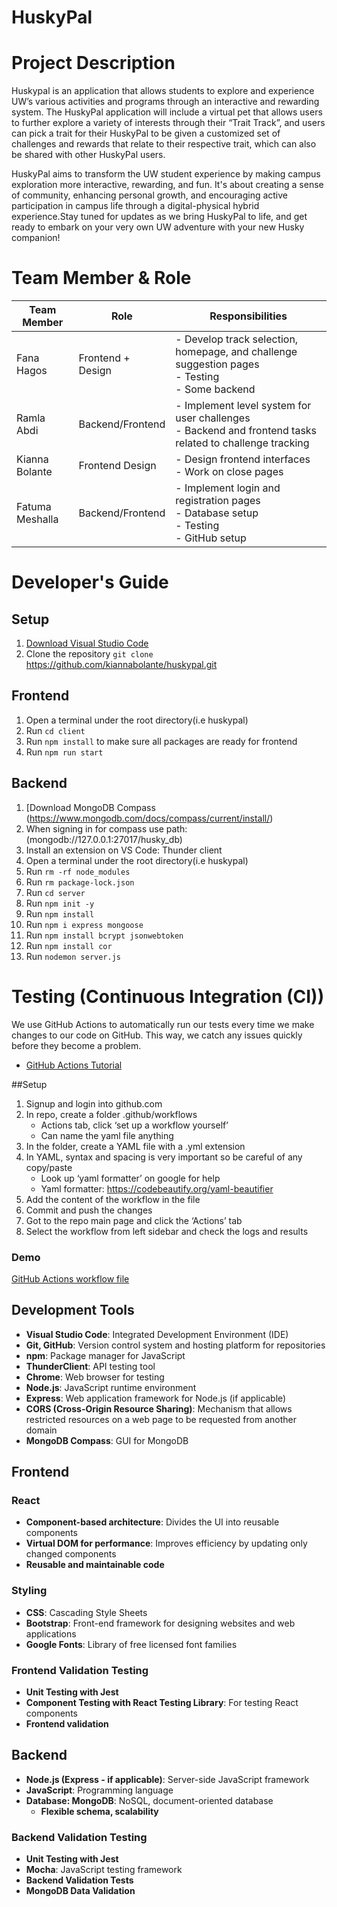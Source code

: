# HuskyPal

# Project Description 
Huskypal is an application that allows students to explore and experience UW’s various activities and programs through an interactive and rewarding system. The HuskyPal application will include a virtual pet that allows users to further explore a variety of interests through their “Trait Track”, and users can pick a trait for their HuskyPal to be given a customized set of challenges and rewards that relate to their respective trait, which can also be shared with other HuskyPal users.

HuskyPal aims to transform the UW student experience by making campus exploration more interactive, rewarding, and fun. It's about creating a sense of community, enhancing personal growth, and encouraging active participation in campus life through a digital-physical hybrid experience.Stay tuned for updates as we bring HuskyPal to life, and get ready to embark on your very own UW adventure with your new Husky companion!

# Team Member & Role

| Team Member    | Role                | Responsibilities                                               |
|----------------|---------------------|----------------------------------------------------------------|
| Fana Hagos     | Frontend + Design  | - Develop track selection, homepage, and challenge suggestion pages<br>- Testing<br>- Some backend|
| Ramla Abdi     | Backend/Frontend   | - Implement level system for user challenges<br>- Backend and frontend tasks related to challenge tracking |
| Kianna Bolante | Frontend Design    | - Design frontend interfaces<br>- Work on close pages          |
| Fatuma Meshalla| Backend/Frontend   | - Implement login and registration pages<br>- Database setup<br>- Testing<br>- GitHub setup |


# Developer's Guide
 ## Setup 
 1. [Download Visual Studio Code](https://code.visualstudio.com/Download)
 2. Clone the repository `git clone` https://github.com/kiannabolante/huskypal.git

 ## Frontend 
 1. Open a terminal under the root directory(i.e huskypal)
 2. Run `cd client`
 3. Run `npm install` to make sure all packages are ready for frontend
 5. Run `npm run start`

 ## Backend
 1. [Download MongoDB Compass (https://www.mongodb.com/docs/compass/current/install/)
 2. When signing in for compass use path: (mongodb://127.0.0.1:27017/husky_db)
 3. Install an extension on VS Code: Thunder client
 4. Open a terminal under the root directory(i.e huskypal)
 5. Run `rm -rf node_modules`
 6. Run `rm package-lock.json`
 7. Run `cd server`
 8. Run `npm init -y`
 9. Run `npm install`
 10. Run `npm i express mongoose`
 11. Run `npm install bcrypt jsonwebtoken`
 12. Run `npm install cor`
 13. Run `nodemon server.js`

# Testing (Continuous Integration (CI))
We use GitHub Actions to automatically run our tests every time we make changes to our code on GitHub. 
This way, we catch any issues quickly before they become a problem.

- [GitHub Actions Tutorial](https://youtu.be/ylEy4eLdhFs?feature=shared)

 ##Setup
 1. Signup and login into github.com
 2. In repo, create a folder .github/workflows
    - Actions tab, click ‘set up a workflow yourself’
    - Can name the yaml file anything
 4. In the folder, create a YAML file with a .yml extension
 5. In YAML, syntax and spacing is very important so be careful of any copy/paste
    - Look up ‘yaml formatter’ on google for help
    - Yaml formatter: https://codebeautify.org/yaml-beautifier
 6. Add the content of the workflow in the file
 7. Commit and push the changes
 8. Got to the repo main page and click the ‘Actions’ tab
 9. Select the workflow from left sidebar and check the logs and results

 ### Demo
 [GitHub Actions workflow file](https://github.com/kiannabolante/huskypal/blob/main/.github/workflows/huskypal2.yml)

## Development Tools
- **Visual Studio Code**: Integrated Development Environment (IDE)
- **Git, GitHub**: Version control system and hosting platform for repositories
- **npm**: Package manager for JavaScript
- **ThunderClient**: API testing tool
- **Chrome**: Web browser for testing
- **Node.js**: JavaScript runtime environment
- **Express**: Web application framework for Node.js (if applicable)
- **CORS (Cross-Origin Resource Sharing)**: Mechanism that allows restricted resources on a web page to be requested from another domain
- **MongoDB Compass**: GUI for MongoDB

## Frontend
### React
- **Component-based architecture**: Divides the UI into reusable components
- **Virtual DOM for performance**: Improves efficiency by updating only changed components
- **Reusable and maintainable code**

### Styling
- **CSS**: Cascading Style Sheets
- **Bootstrap**: Front-end framework for designing websites and web applications
- **Google Fonts**: Library of free licensed font families

### Frontend Validation Testing
- **Unit Testing with Jest**
- **Component Testing with React Testing Library**: For testing React components
- **Frontend validation**
  
## Backend

- **Node.js (Express - if applicable)**: Server-side JavaScript framework
- **JavaScript**: Programming language
- **Database: MongoDB**: NoSQL, document-oriented database
  - **Flexible schema, scalability**

### Backend Validation Testing
- **Unit Testing with Jest**
- **Mocha**: JavaScript testing framework
- **Backend Validation Tests**
- **MongoDB Data Validation**








